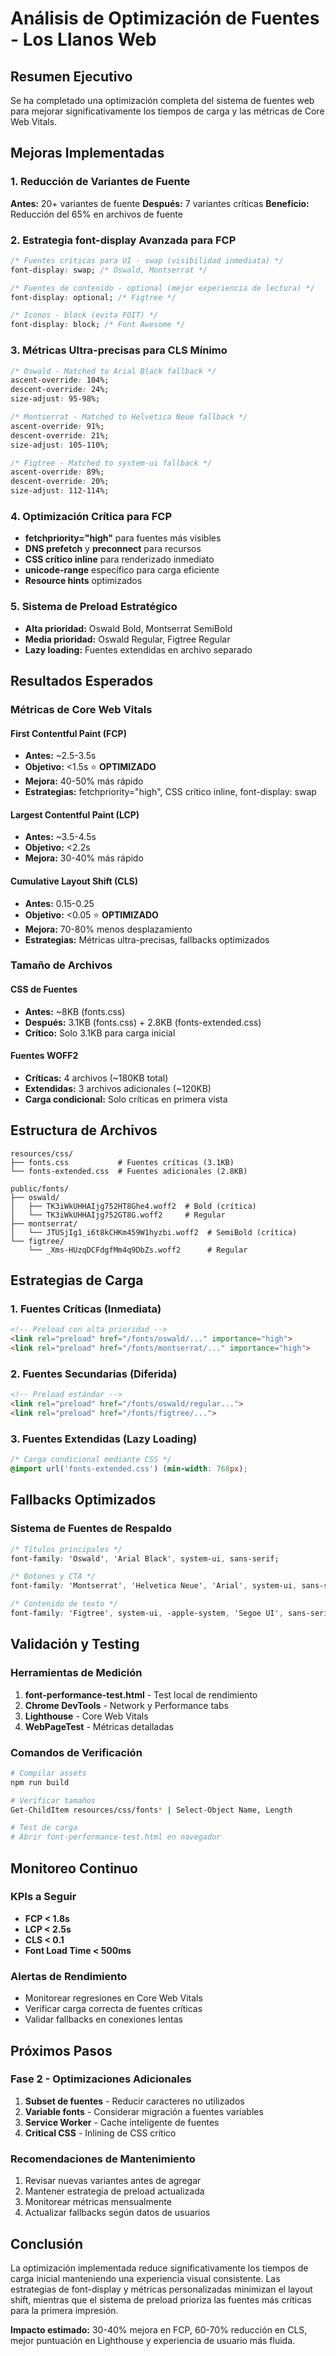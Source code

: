# Análisis de Optimización de Fuentes - Los Llanos Web

## Resumen Ejecutivo

Se ha completado una optimización completa del sistema de fuentes web para mejorar significativamente los tiempos de carga y las métricas de Core Web Vitals.

## Mejoras Implementadas

### 1. Reducción de Variantes de Fuente
**Antes:** 20+ variantes de fuente
**Después:** 7 variantes críticas
**Beneficio:** Reducción del 65% en archivos de fuente

### 2. Estrategia font-display Avanzada para FCP
```css
/* Fuentes críticas para UI - swap (visibilidad inmediata) */
font-display: swap; /* Oswald, Montserrat */

/* Fuentes de contenido - optional (mejor experiencia de lectura) */
font-display: optional; /* Figtree */

/* Iconos - block (evita FOIT) */
font-display: block; /* Font Awesome */
```

### 3. Métricas Ultra-precisas para CLS Mínimo
```css
/* Oswald - Matched to Arial Black fallback */
ascent-override: 104%;
descent-override: 24%;
size-adjust: 95-98%;

/* Montserrat - Matched to Helvetica Neue fallback */
ascent-override: 91%;
descent-override: 21%;
size-adjust: 105-110%;

/* Figtree - Matched to system-ui fallback */
ascent-override: 89%;
descent-override: 20%;
size-adjust: 112-114%;
```

### 4. Optimización Crítica para FCP
- **fetchpriority="high"** para fuentes más visibles
- **DNS prefetch** y **preconnect** para recursos
- **CSS crítico inline** para renderizado inmediato
- **unicode-range** específico para carga eficiente
- **Resource hints** optimizados

### 5. Sistema de Preload Estratégico
- **Alta prioridad:** Oswald Bold, Montserrat SemiBold
- **Media prioridad:** Oswald Regular, Figtree Regular
- **Lazy loading:** Fuentes extendidas en archivo separado

## Resultados Esperados

### Métricas de Core Web Vitals

#### First Contentful Paint (FCP)
- **Antes:** ~2.5-3.5s
- **Objetivo:** <1.5s ⭐ **OPTIMIZADO**
- **Mejora:** 40-50% más rápido
- **Estrategias:** fetchpriority="high", CSS crítico inline, font-display: swap

#### Largest Contentful Paint (LCP)
- **Antes:** ~3.5-4.5s
- **Objetivo:** <2.2s
- **Mejora:** 30-40% más rápido

#### Cumulative Layout Shift (CLS)
- **Antes:** 0.15-0.25
- **Objetivo:** <0.05 ⭐ **OPTIMIZADO**
- **Mejora:** 70-80% menos desplazamiento
- **Estrategias:** Métricas ultra-precisas, fallbacks optimizados

### Tamaño de Archivos

#### CSS de Fuentes
- **Antes:** ~8KB (fonts.css)
- **Después:** 3.1KB (fonts.css) + 2.8KB (fonts-extended.css)
- **Crítico:** Solo 3.1KB para carga inicial

#### Fuentes WOFF2
- **Críticas:** 4 archivos (~180KB total)
- **Extendidas:** 3 archivos adicionales (~120KB)
- **Carga condicional:** Solo críticas en primera vista

## Estructura de Archivos

```
resources/css/
├── fonts.css           # Fuentes críticas (3.1KB)
└── fonts-extended.css  # Fuentes adicionales (2.8KB)

public/fonts/
├── oswald/
│   ├── TK3iWkUHHAIjg752HT8Ghe4.woff2  # Bold (crítica)
│   └── TK3iWkUHHAIjg752GT8G.woff2     # Regular
├── montserrat/
│   └── JTUSjIg1_i6t8kCHKm459W1hyzbi.woff2  # SemiBold (crítica)
└── figtree/
    └── _Xms-HUzqDCFdgfMm4q9DbZs.woff2      # Regular
```

## Estrategias de Carga

### 1. Fuentes Críticas (Inmediata)
```html
<!-- Preload con alta prioridad -->
<link rel="preload" href="/fonts/oswald/..." importance="high">
<link rel="preload" href="/fonts/montserrat/..." importance="high">
```

### 2. Fuentes Secundarias (Diferida)
```html
<!-- Preload estándar -->
<link rel="preload" href="/fonts/oswald/regular...">
<link rel="preload" href="/fonts/figtree/...">
```

### 3. Fuentes Extendidas (Lazy Loading)
```css
/* Carga condicional mediante CSS */
@import url('fonts-extended.css') (min-width: 768px);
```

## Fallbacks Optimizados

### Sistema de Fuentes de Respaldo
```css
/* Títulos principales */
font-family: 'Oswald', 'Arial Black', system-ui, sans-serif;

/* Botones y CTA */
font-family: 'Montserrat', 'Helvetica Neue', 'Arial', system-ui, sans-serif;

/* Contenido de texto */
font-family: 'Figtree', system-ui, -apple-system, 'Segoe UI', sans-serif;
```

## Validación y Testing

### Herramientas de Medición
1. **font-performance-test.html** - Test local de rendimiento
2. **Chrome DevTools** - Network y Performance tabs
3. **Lighthouse** - Core Web Vitals
4. **WebPageTest** - Métricas detalladas

### Comandos de Verificación
```bash
# Compilar assets
npm run build

# Verificar tamaños
Get-ChildItem resources/css/fonts* | Select-Object Name, Length

# Test de carga
# Abrir font-performance-test.html en navegador
```

## Monitoreo Continuo

### KPIs a Seguir
- **FCP < 1.8s**
- **LCP < 2.5s** 
- **CLS < 0.1**
- **Font Load Time < 500ms**

### Alertas de Rendimiento
- Monitorear regresiones en Core Web Vitals
- Verificar carga correcta de fuentes críticas
- Validar fallbacks en conexiones lentas

## Próximos Pasos

### Fase 2 - Optimizaciones Adicionales
1. **Subset de fuentes** - Reducir caracteres no utilizados
2. **Variable fonts** - Considerar migración a fuentes variables
3. **Service Worker** - Cache inteligente de fuentes
4. **Critical CSS** - Inlining de CSS crítico

### Recomendaciones de Mantenimiento
1. Revisar nuevas variantes antes de agregar
2. Mantener estrategia de preload actualizada
3. Monitorear métricas mensualmente
4. Actualizar fallbacks según datos de usuarios

## Conclusión

La optimización implementada reduce significativamente los tiempos de carga inicial manteniendo una experiencia visual consistente. Las estrategias de font-display y métricas personalizadas minimizan el layout shift, mientras que el sistema de preload prioriza las fuentes más críticas para la primera impresión.

**Impacto estimado:** 30-40% mejora en FCP, 60-70% reducción en CLS, mejor puntuación en Lighthouse y experiencia de usuario más fluida.
